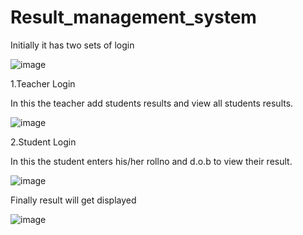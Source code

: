 # Result_management_system

Initially it has two sets of login

![image](https://github.com/SANJAYRAJAKUMARR/Result_management_system/assets/112179483/8b108668-ae14-409a-b96b-a92a42405ede)



1.Teacher Login

In this the teacher add students results and view all students results.

![image](https://github.com/SANJAYRAJAKUMARR/Result_management_system/assets/112179483/4632b26f-b75c-4271-819c-2d4832adea17)



2.Student Login

In this the student enters his/her rollno and d.o.b to view their result.

![image](https://github.com/SANJAYRAJAKUMARR/Result_management_system/assets/112179483/66757fa5-83c3-4fb1-8aab-fc1cb23b16c5)

Finally result will get displayed

![image](https://github.com/SANJAYRAJAKUMARR/Result_management_system/assets/112179483/72c23495-1b1c-4d7a-a27f-b230de263e04)



